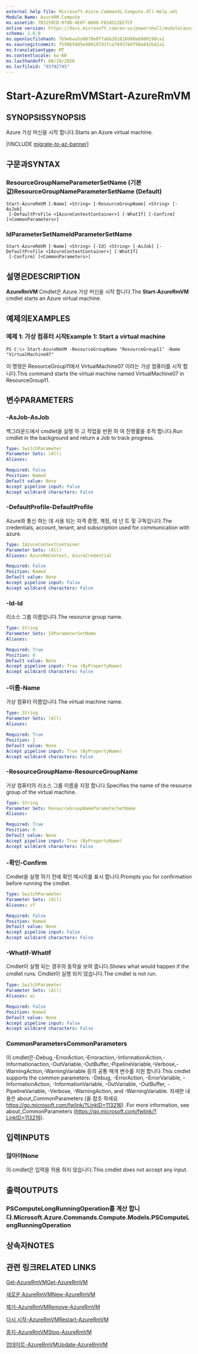 ```yaml
---
external help file: Microsoft.Azure.Commands.Compute.dll-Help.xml
Module Name: AzureRM.Compute
ms.assetid: 7B3259CD-079D-4E07-8608-F818522EE7CF
online version: https://docs.microsoft.com/en-us/powershell/module/azurerm.compute/start-azurermvm
schema: 2.0.0
ms.openlocfilehash: 7b9e6aa5a9879e0f7abb281810d80a6900198ca1
ms.sourcegitcommit: f599b50d5e980197d1fca769378df90a842b42a1
ms.translationtype: MT
ms.contentlocale: ko-KR
ms.lasthandoff: 08/20/2020
ms.locfileid: "93702745"
---
```

# <span data-ttu-id="3e000-101">Start-AzureRmVM</span><span class="sxs-lookup"><span data-stu-id="3e000-101">Start-AzureRmVM</span></span>

## <span data-ttu-id="3e000-102">SYNOPSIS</span><span class="sxs-lookup"><span data-stu-id="3e000-102">SYNOPSIS</span></span>
<span data-ttu-id="3e000-103">Azure 가상 머신을 시작 합니다.</span><span class="sxs-lookup"><span data-stu-id="3e000-103">Starts an Azure virtual machine.</span></span>

[!INCLUDE [migrate-to-az-banner](../../includes/migrate-to-az-banner.md)]

## <span data-ttu-id="3e000-104">구문과</span><span class="sxs-lookup"><span data-stu-id="3e000-104">SYNTAX</span></span>

### <span data-ttu-id="3e000-105">ResourceGroupNameParameterSetName (기본값)</span><span class="sxs-lookup"><span data-stu-id="3e000-105">ResourceGroupNameParameterSetName (Default)</span></span>
```
Start-AzureRmVM [-Name] <String> [-ResourceGroupName] <String> [-AsJob]
 [-DefaultProfile <IAzureContextContainer>] [-WhatIf] [-Confirm] [<CommonParameters>]
```

### <span data-ttu-id="3e000-106">IdParameterSetName</span><span class="sxs-lookup"><span data-stu-id="3e000-106">IdParameterSetName</span></span>
```
Start-AzureRmVM [-Name] <String> [-Id] <String> [-AsJob] [-DefaultProfile <IAzureContextContainer>] [-WhatIf]
 [-Confirm] [<CommonParameters>]
```

## <span data-ttu-id="3e000-107">설명은</span><span class="sxs-lookup"><span data-stu-id="3e000-107">DESCRIPTION</span></span>
<span data-ttu-id="3e000-108">**AzureRmVM** Cmdlet은 Azure 가상 머신을 시작 합니다.</span><span class="sxs-lookup"><span data-stu-id="3e000-108">The **Start-AzureRmVM** cmdlet starts an Azure virtual machine.</span></span>

## <span data-ttu-id="3e000-109">예제의</span><span class="sxs-lookup"><span data-stu-id="3e000-109">EXAMPLES</span></span>

### <span data-ttu-id="3e000-110">예제 1: 가상 컴퓨터 시작</span><span class="sxs-lookup"><span data-stu-id="3e000-110">Example 1: Start a virtual machine</span></span>
```
PS C:\> Start-AzureRmVM -ResourceGroupName "ResourceGroup11" -Name "VirtualMachine07"
```

<span data-ttu-id="3e000-111">이 명령은 ResourceGroup11에서 VirtualMachine07 이라는 가상 컴퓨터를 시작 합니다.</span><span class="sxs-lookup"><span data-stu-id="3e000-111">This command starts the virtual machine named VirtualMachine07 in ResourceGroup11.</span></span>

## <span data-ttu-id="3e000-112">변수</span><span class="sxs-lookup"><span data-stu-id="3e000-112">PARAMETERS</span></span>

### <span data-ttu-id="3e000-113">-AsJob</span><span class="sxs-lookup"><span data-stu-id="3e000-113">-AsJob</span></span>
<span data-ttu-id="3e000-114">백그라운드에서 cmdlet을 실행 하 고 작업을 반환 하 여 진행률을 추적 합니다.</span><span class="sxs-lookup"><span data-stu-id="3e000-114">Run cmdlet in the background and return a Job to track progress.</span></span>

```yaml
Type: SwitchParameter
Parameter Sets: (All)
Aliases:

Required: False
Position: Named
Default value: None
Accept pipeline input: False
Accept wildcard characters: False
```

### <span data-ttu-id="3e000-115">-DefaultProfile</span><span class="sxs-lookup"><span data-stu-id="3e000-115">-DefaultProfile</span></span>
<span data-ttu-id="3e000-116">Azure와 통신 하는 데 사용 되는 자격 증명, 계정, 테 넌 트 및 구독입니다.</span><span class="sxs-lookup"><span data-stu-id="3e000-116">The credentials, account, tenant, and subscription used for communication with azure.</span></span>

```yaml
Type: IAzureContextContainer
Parameter Sets: (All)
Aliases: AzureRmContext, AzureCredential

Required: False
Position: Named
Default value: None
Accept pipeline input: False
Accept wildcard characters: False
```

### <span data-ttu-id="3e000-117">-Id</span><span class="sxs-lookup"><span data-stu-id="3e000-117">-Id</span></span>
<span data-ttu-id="3e000-118">리소스 그룹 이름입니다.</span><span class="sxs-lookup"><span data-stu-id="3e000-118">The resource group name.</span></span>

```yaml
Type: String
Parameter Sets: IdParameterSetName
Aliases:

Required: True
Position: 0
Default value: None
Accept pipeline input: True (ByPropertyName)
Accept wildcard characters: False
```

### <span data-ttu-id="3e000-119">-이름</span><span class="sxs-lookup"><span data-stu-id="3e000-119">-Name</span></span>
<span data-ttu-id="3e000-120">가상 컴퓨터 이름입니다.</span><span class="sxs-lookup"><span data-stu-id="3e000-120">The virtual machine name.</span></span>

```yaml
Type: String
Parameter Sets: (All)
Aliases:

Required: True
Position: 1
Default value: None
Accept pipeline input: True (ByPropertyName)
Accept wildcard characters: False
```

### <span data-ttu-id="3e000-121">-ResourceGroupName</span><span class="sxs-lookup"><span data-stu-id="3e000-121">-ResourceGroupName</span></span>
<span data-ttu-id="3e000-122">가상 컴퓨터의 리소스 그룹 이름을 지정 합니다.</span><span class="sxs-lookup"><span data-stu-id="3e000-122">Specifies the name of the resource group of the virtual machine.</span></span>

```yaml
Type: String
Parameter Sets: ResourceGroupNameParameterSetName
Aliases:

Required: True
Position: 0
Default value: None
Accept pipeline input: True (ByPropertyName)
Accept wildcard characters: False
```

### <span data-ttu-id="3e000-123">-확인</span><span class="sxs-lookup"><span data-stu-id="3e000-123">-Confirm</span></span>
<span data-ttu-id="3e000-124">Cmdlet을 실행 하기 전에 확인 메시지를 표시 합니다.</span><span class="sxs-lookup"><span data-stu-id="3e000-124">Prompts you for confirmation before running the cmdlet.</span></span>

```yaml
Type: SwitchParameter
Parameter Sets: (All)
Aliases: cf

Required: False
Position: Named
Default value: None
Accept pipeline input: False
Accept wildcard characters: False
```

### <span data-ttu-id="3e000-125">-WhatIf</span><span class="sxs-lookup"><span data-stu-id="3e000-125">-WhatIf</span></span>
<span data-ttu-id="3e000-126">Cmdlet이 실행 되는 경우의 동작을 보여 줍니다.</span><span class="sxs-lookup"><span data-stu-id="3e000-126">Shows what would happen if the cmdlet runs.</span></span> <span data-ttu-id="3e000-127">Cmdlet이 실행 되지 않습니다.</span><span class="sxs-lookup"><span data-stu-id="3e000-127">The cmdlet is not run.</span></span>

```yaml
Type: SwitchParameter
Parameter Sets: (All)
Aliases: wi

Required: False
Position: Named
Default value: None
Accept pipeline input: False
Accept wildcard characters: False
```

### <span data-ttu-id="3e000-128">CommonParameters</span><span class="sxs-lookup"><span data-stu-id="3e000-128">CommonParameters</span></span>
<span data-ttu-id="3e000-129">이 cmdlet은-Debug,-ErrorAction,-Erroraction,-InformationAction,-Informationaction,-OutVariable,-OutBuffer,-PipelineVariable,-Verbose,-WarningAction,-WarningVariable 등의 공통 매개 변수를 지원 합니다.</span><span class="sxs-lookup"><span data-stu-id="3e000-129">This cmdlet supports the common parameters: -Debug, -ErrorAction, -ErrorVariable, -InformationAction, -InformationVariable, -OutVariable, -OutBuffer, -PipelineVariable, -Verbose, -WarningAction, and -WarningVariable.</span></span> <span data-ttu-id="3e000-130">자세한 내용은 about_CommonParameters (을 참조 하세요 https://go.microsoft.com/fwlink/?LinkID=113216) .</span><span class="sxs-lookup"><span data-stu-id="3e000-130">For more information, see about_CommonParameters (https://go.microsoft.com/fwlink/?LinkID=113216).</span></span>

## <span data-ttu-id="3e000-131">입력</span><span class="sxs-lookup"><span data-stu-id="3e000-131">INPUTS</span></span>

### <span data-ttu-id="3e000-132">않아야</span><span class="sxs-lookup"><span data-stu-id="3e000-132">None</span></span>
<span data-ttu-id="3e000-133">이 cmdlet은 입력을 허용 하지 않습니다.</span><span class="sxs-lookup"><span data-stu-id="3e000-133">This cmdlet does not accept any input.</span></span>

## <span data-ttu-id="3e000-134">출력</span><span class="sxs-lookup"><span data-stu-id="3e000-134">OUTPUTS</span></span>

### <span data-ttu-id="3e000-135">PSComputeLongRunningOperation를 계산 합니다.</span><span class="sxs-lookup"><span data-stu-id="3e000-135">Microsoft.Azure.Commands.Compute.Models.PSComputeLongRunningOperation</span></span>

## <span data-ttu-id="3e000-136">상속자</span><span class="sxs-lookup"><span data-stu-id="3e000-136">NOTES</span></span>

## <span data-ttu-id="3e000-137">관련 링크</span><span class="sxs-lookup"><span data-stu-id="3e000-137">RELATED LINKS</span></span>

[<span data-ttu-id="3e000-138">Get-AzureRmVM</span><span class="sxs-lookup"><span data-stu-id="3e000-138">Get-AzureRmVM</span></span>](./Get-AzureRmVM.md)

[<span data-ttu-id="3e000-139">새로운 AzureRmVM</span><span class="sxs-lookup"><span data-stu-id="3e000-139">New-AzureRmVM</span></span>](./New-AzureRmVM.md)

[<span data-ttu-id="3e000-140">제거-AzureRmVM</span><span class="sxs-lookup"><span data-stu-id="3e000-140">Remove-AzureRmVM</span></span>](./Remove-AzureRmVM.md)

[<span data-ttu-id="3e000-141">다시 시작-AzureRmVM</span><span class="sxs-lookup"><span data-stu-id="3e000-141">Restart-AzureRmVM</span></span>](./Restart-AzureRmVM.md)

[<span data-ttu-id="3e000-142">중지-AzureRmVM</span><span class="sxs-lookup"><span data-stu-id="3e000-142">Stop-AzureRmVM</span></span>](./Stop-AzureRmVM.md)

[<span data-ttu-id="3e000-143">업데이트-AzureRmVM</span><span class="sxs-lookup"><span data-stu-id="3e000-143">Update-AzureRmVM</span></span>](./Update-AzureRmVM.md)



